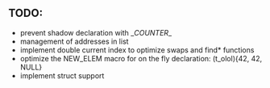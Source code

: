## TODO:
- prevent shadow declaration with \__COUNTER__
- management of addresses in list
- implement double current index to optimize swaps and find* functions
- optimize the NEW_ELEM macro for on the fly declaration: (t_olol){42, 42, NULL}
- implement struct support
